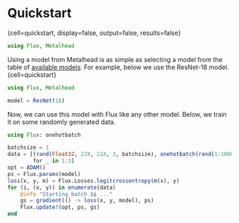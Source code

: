 # Quickstart

{cell=quickstart, display=false, output=false, results=false}
```julia
using Flux, Metalhead
```

Using a model from Metalhead is as simple as selecting a model from the table of [available models](#). For example, below we use the ResNet-18 model.
{cell=quickstart}
```julia
using Flux, Metalhead

model = ResNet(18)
```

Now, we can use this model with Flux like any other model. Below, we train it on some randomly generated data.

```julia
using Flux: onehotbatch

batchsize = 1
data = [(rand(Float32, 224, 224, 3, batchsize), onehotbatch(rand(1:1000, batchsize), 1:1000))
        for _ in 1:3]
opt = ADAM()
ps = Flux.params(model)
loss(x, y, m) = Flux.Losses.logitcrossentropy(m(x), y)
for (i, (x, y)) in enumerate(data)
    @info "Starting batch $i ..."
    gs = gradient(() -> loss(x, y, model), ps)
    Flux.update!(opt, ps, gs)
end
```
